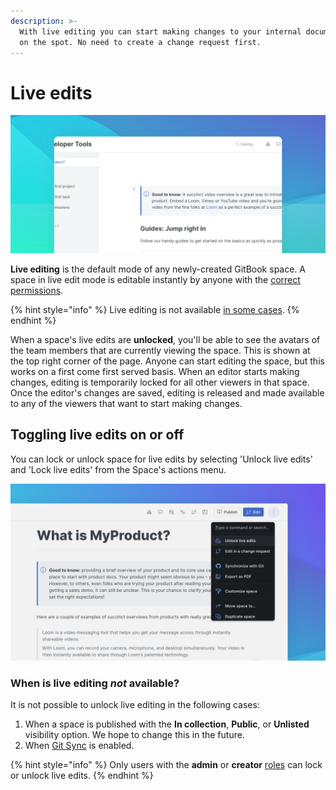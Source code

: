 ```yaml
---
description: >-
  With live editing you can start making changes to your internal documentation
  on the spot. No need to create a change request first.
---
```


# Live edits

![GitBook saving your live edits automatically](<../.gitbook/assets/Live Edit.png>)

**Live editing** is the default mode of any newly-created GitBook space. A space in live edit mode is editable instantly by anyone with the [correct permissions](../organizations/member-management/).

{% hint style="info" %}
Live editing is not available [in some cases](live-edits.md#when-is-live-editing-not-available).
{% endhint %}

When a space's live edits are **unlocked**, you'll be able to see the avatars of the team members that are currently viewing the space. This is shown at the top right corner of the page. Anyone can start editing the space, but this works on a first come first served basis. When an editor starts making changes, editing is temporarily locked for all other viewers in that space. Once the editor's changes are saved, editing is released and made available to any of the viewers that want to start making changes.

## Toggling live edits on or off

You can lock or unlock space for live edits by selecting 'Unlock live edits' and 'Lock live edits' from the Space's actions menu.

![](<../.gitbook/assets/Unlock Live Edits.png>)

### When is live editing _not_ available?

It is not possible to unlock live editing in the following cases:

1. When a space is published with the **In collection**, **Public**, or **Unlisted** visibility option. We hope to change this in the future.
2. When [Git Sync](../integrations/git-sync/) is enabled.

{% hint style="info" %}
Only users with the **admin** or **creator** [roles](../organizations/member-management/roles.md) can lock or unlock live edits.
{% endhint %}
